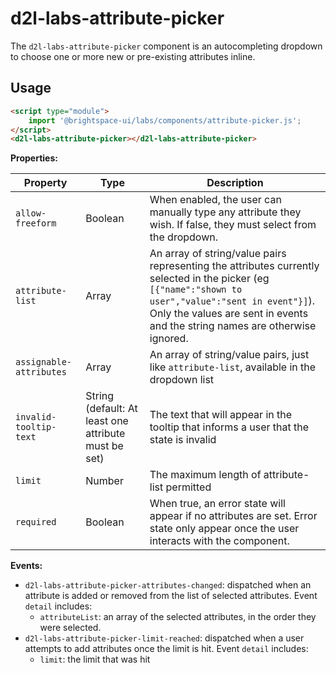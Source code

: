 # d2l-labs-attribute-picker

The `d2l-labs-attribute-picker` component is an autocompleting dropdown to choose one or more new or pre-existing attributes inline.

## Usage

```html
<script type="module">
    import '@brightspace-ui/labs/components/attribute-picker.js';
</script>
<d2l-labs-attribute-picker></d2l-labs-attribute-picker>
```

**Properties:**

| Property | Type | Description |
|--|--|--|
| `allow-freeform` | Boolean | When enabled, the user can manually type any attribute they wish. If false, they must select from the dropdown. |
| `attribute-list` | Array |  An array of string/value pairs representing the attributes currently selected in the picker (eg `[{"name":"shown to user","value":"sent in event"}]`). Only the values are sent in events and the string names are otherwise ignored. |
| `assignable-attributes` | Array | An array of string/value pairs, just like `attribute-list`, available in the dropdown list |
| `invalid-tooltip-text` | String (default: At least one attribute must be set) | The text that will appear in the tooltip that informs a user that the state is invalid |
| `limit` | Number | The maximum length of attribute-list permitted |
| `required` | Boolean | When true, an error state will appear if no attributes are set. Error state only appear once the user interacts with the component. |

**Events:**

- `d2l-labs-attribute-picker-attributes-changed`: dispatched when an attribute is added or removed from the list of selected attributes. Event `detail` includes:
  - `attributeList`: an array of the selected attributes, in the order they were selected.
- `d2l-labs-attribute-picker-limit-reached`: dispatched when a user attempts to add attributes once the limit is hit. Event `detail` includes:
  - `limit`: the limit that was hit
